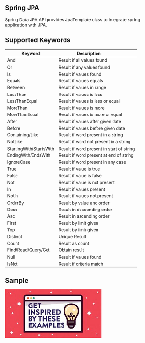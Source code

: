## Spring JPA
Spring Data JPA API provides JpaTemplate class to integrate spring application with JPA.

## Supported Keywords
| **Keyword**              |         **Description**                   |
|--------------------------|-------------------------------------------|
| And                      | Result if all values found                |
| Or                       | Result if any values found                |
| Is                       | Result if values found                    |
| Equals                   | Result if values equals                   |
| Between                  | Result if values in range                 |
| LessThan                 | Result if values is less                  |
| LessThanEqual            | Result if values is less or equal         |
| MoreThan                 | Result if values is more                  |
| MoreThanEqual            | Result if values is more or equal         |
| After                    | Result if values after given date         |
| Before                   | Result if values before given date        |
| Containing/Like          | Result if word present in a string        |
| NotLike                  | Result if word not present in a string    |
| StartingWith/StartsWith  | Result if word present in start of string |
| EndingWith/EndsWith      | Result if word present at end of string   |
| IgnoreCase               | Result if word present in any case        |
| True                     | Result if value is true                   |
| False                    | Result if value is false                  |
| Not                      | Result if value is not present            |
| In                       | Result if values present                  |
| NotIn                    | Result if values not present              |
| OrderBy                  | Result by value and order                 |
| Desc                     | Result in descending order                |
| Asc                      | Result in ascending order                 |
| First                    | Result by limit given                     |
| Top                      | Result by limit given                     |
| Distinct                 | Unique Result                             |
| Count                    | Result as count                           |
| Find/Read/Query/Get      | Obtain result                             |
| Null                     | Result if values found                    |
| IsNot                    | Result if criteria match                  |

## Sample
<a href="curls.md">![](sample.jpg)</a>